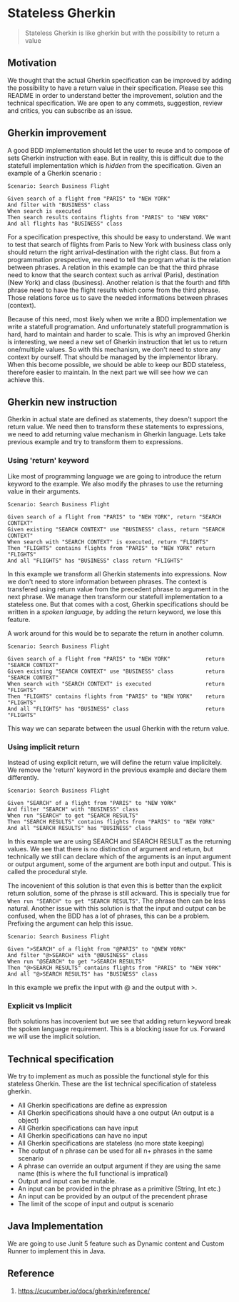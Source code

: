 # Stateless Gherkin

> Stateless Gherkin is like gherkin but with the possibility to return a value 

## Motivation

We thought that the actual Gherkin specification can be improved by adding the possibility to have a return value in their specification. Please see this README in order to understand better the improvement, solution and the technical specification. We are open to any commets, suggestion, review and critics, you can subscribe as an issue.

## Gherkin improvement

A good BDD implementation should let the user to reuse and to compose of sets Gherkin instruction with ease. But in reality, this is difficult due to the statefull implementation which is *hidden* from the specification.
Given an example of a Gherkin scenario :

```
Scenario: Search Business Flight

Given search of a flight from "PARIS" to "NEW YORK"
And filter with "BUSINESS" class
When search is executed
Then search results contains flights from "PARIS" to "NEW YORK"
And all flights has "BUSINESS" class
```

For a specification prespective, this should be easy to understand. We want to test that search of flights from Paris to New York with business class only should return the right arrival-destination with the right class. But from a programmation prespective, we need to tell the program what is the relation between phrases. A relation in this example can be that the third phrase need to know that the search context such as arrival (Paris), destination (New York) and class (business). Another relation is that the fourth and fifth phrase need to have the flight results which come from the third phrase. Those relations force us to save the needed informations between phrases (context).

Because of this need, most likely when we write a BDD implementation we write a statefull programation. And unfortunately statefull programmation is hard, hard to maintain and harder to scale. This is why an improved Gherkin is interesting, we need a new set of Gherkin instruction that let us to return one/multiple values. So with this mechanism, we don't need to store any context by ourself. That should be managed by the implementor library. When this become possible, we should be able to keep our BDD stateless, therefore easier to maintain. In the next part we will see how we can achieve this.

## Gherkin new instruction

Gherkin in actual state are defined as statements, they doesn't support the return value. We need then to transform these statements to expressions, we need to add returning value mechanism in Gherkin language. Lets take previous example and try to transform them to expressions.

### Using 'return' keyword

Like most of programming language we are going to introduce the return keyword to the example. We also modify the phrases to use the returning value in their arguments.

```
Scenario: Search Business Flight

Given search of a flight from "PARIS" to "NEW YORK", return "SEARCH CONTEXT"
Given existing "SEARCH CONTEXT" use "BUSINESS" class, return "SEARCH CONTEXT"
When search with "SEARCH CONTEXT" is executed, return "FLIGHTS"
Then "FLIGHTS" contains flights from "PARIS" to "NEW YORK" return "FLIGHTS"
And all "FLIGHTS" has "BUSINESS" class return "FLIGHTS"

```

In this example we transform all Gherkin statements into expressions. Now we don't need to store information between phrases. The context is transfered using return value from the precedent phrase to argument in the next phrase. We manage then transform our statefull implementation to a stateless one. But that comes with a cost, Gherkin specifications should be written in a *spoken language*, by adding the return keyword, we lose this feature. 

A work around for this would be to separate the return in another column.

```
Scenario: Search Business Flight

Given search of a flight from "PARIS" to "NEW YORK"           return "SEARCH CONTEXT"
Given existing "SEARCH CONTEXT" use "BUSINESS" class          return "SEARCH CONTEXT"
When search with "SEARCH CONTEXT" is executed                 return "FLIGHTS"
Then "FLIGHTS" contains flights from "PARIS" to "NEW YORK"    return "FLIGHTS"
And all "FLIGHTS" has "BUSINESS" class                        return "FLIGHTS"

```
This way we can separate between the usual Gherkin with the return value.

### Using implicit return

Instead of using explicit return, we will define the return value implicitely. We remove the 'return' keyword in the previous example and declare them differently.

```
Scenario: Search Business Flight

Given "SEARCH" of a flight from "PARIS" to "NEW YORK"
And filter "SEARCH" with "BUSINESS" class
When run "SEARCH" to get "SEARCH RESULTS"
Then "SEARCH RESULTS" contains flights from "PARIS" to "NEW YORK"
And all "SEARCH RESULTS" has "BUSINESS" class
```
In this example we are using SEARCH and SEARCH RESULT as the returning values. We see that there is no distinction of argument and return, but technically we still can declare which of the arguments is an input argument or output argument, some of the argument are both input and output. This is called the procedural style. 

The incovenient of this solution is that even this is better than the explicit return solution, some of the phrase is still ackward. This is specially true for ```When run "SEARCH" to get "SEARCH RESULTS"```. The phrase then can be less natural. Another issue with this solution is that the input and output can be confused, when the BDD has a lot of phrases, this can be a problem. Prefixing the argument can help this issue.

```
Scenario: Search Business Flight

Given ">SEARCH" of a flight from "@PARIS" to "@NEW YORK"
And filter "@>SEARCH" with "@BUSINESS" class
When run "@SEARCH" to get ">SEARCH RESULTS"
Then "@>SEARCH RESULTS" contains flights from "PARIS" to "NEW YORK"
And all "@>SEARCH RESULTS" has "BUSINESS" class
```

In this example we prefix the input with @ and the output with >.

### Explicit vs Implicit

Both solutions has incovenient but we see that adding return keyword break the spoken language requirement. This is a blocking issue for us. Forward we will use the implicit solution. 

## Technical specification

We try to implement as much as possible the functional style for this stateless Gherkin.
These are the list technical specification of stateless gherkin.

- All Gherkin specifications are define as expression
- All Gherkin specifications should have a one output (An output is a object)
- All Gherkin specifications can have input
- All Gherkin specifications can have no input 
- All Gherkin specifications are stateless (no more state keeping)
- The output of n phrase can be used for all n+ phrases in the same scenario
- A phrase can override an output argument if they are using the same name (this is where the full functional is impratical)
- Output and input can be mutable.
- An input can be provided in the phrase as a primitive (String, Int etc.) 
- An input can be provided by an output of the precendent phrase
- The limit of the scope of input and output is scenario

## Java Implementation

We are going to use Junit 5 feature such as Dynamic content and Custom Runner to implement this in Java. 


## Reference
1. https://cucumber.io/docs/gherkin/reference/ 
